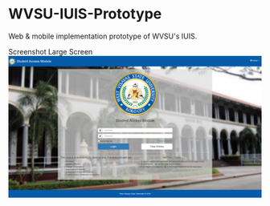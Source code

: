 # WVSU-IUIS-Prototype
Web &amp; mobile implementation prototype of WVSU's IUIS.

Screenshot Large Screen
![Alt text](https://github.com/Grdgyyr/WVSU-IUIS-Prototype/blob/screenshots/SC_Login.png "Optional Title")

